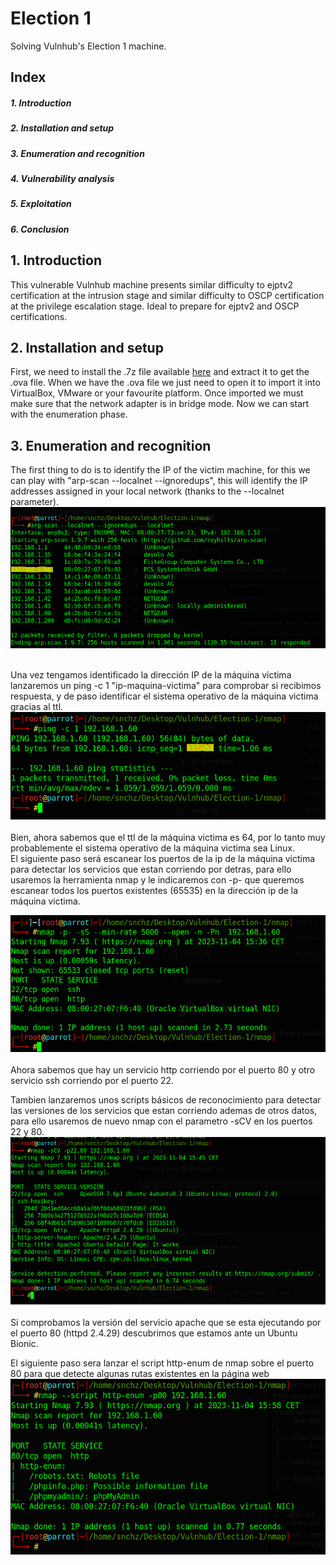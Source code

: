 # Election 1
Solving Vulnhub's Election 1 machine.

<div>
  <h2>Index</h2>
  <h5>1. Introduction<h5>
  <h5>2. Installation and setup</h5>
  <h5>3. Enumeration and recognition</h5>
  <h5>4. Vulnerability analysis</h5>
  <h5>5. Exploitation</h5>
  <h5>6. Conclusion</h5>
</div>

<div>
  <h2>1. Introduction</h2>
 This vulnerable Vulnhub machine presents similar difficulty to ejptv2 certification at the intrusion stage and similar difficulty to OSCP certification at the privilege escalation stage. Ideal to prepare for ejptv2 and OSCP certifications.
</div>

<div>
  <h2>2. Installation and setup</h2>
  
</div>

  First, we need to install the .7z file available [here](https://www.vulnhub.com/entry/election-1,503/) and extract it to get the .ova file. When we have the .ova file we just need to open it to import it into VirtualBox, VMware or your favourite platform.  Once imported we must make sure that the network adapter is in bridge mode. Now we can start with the enumeration phase.

<div>
  <h2>  3. Enumeration and recognition</h2>
  The first thing to do is to identify the IP of the victim machine, for this we can play with "arp-scan --localnet --ignoredups", this will identify the IP addresses assigned in your local network (thanks to the --localnet parameter).
  <img src="https://github.com/rsnchzl/election-1/blob/main/screenshots/enumeration/screenshotsarpscan.png"/> <br/>
  <br/>
  
  Una vez tengamos identificado la dirección IP de la máquina victima lanzaremos un ping -c 1 "ip-maquina-victima" para comprobar si recibimos respuesta, y de paso identificar el sistema operativo de la máquina victima gracias al ttl.
  <img src="https://github.com/rsnchzl/election-1/blob/main/screenshots/enumeration/sceenshotsping.png"/> <br/>
  <br/>
  Bien, ahora sabemos que el ttl de la máquina victima es 64, por lo tanto muy probablemente el sistema operativo de la máquina victima sea Linux. <br/>
  El siguiente paso será  escanear los puertos de la ip de la máquina victima para detectar los servicios que estan corriendo por detras, para ello usaremos la herramienta nmap y le indicaremos con -p- que queremos escanear todos los puertos existentes (65535) en la dirección ip de la máquina victima.

  <img src="https://github.com/rsnchzl/election-1/blob/main/screenshots/enumeration/screenshotsnmap.png"/> <br/>
  <br/>
  Ahora sabemos que hay un servicio http corriendo por el puerto 80 y otro servicio ssh corriendo por el puerto 22. <br/>

  Tambien lanzaremos unos scripts básicos de reconocimiento para detectar las versiones de los servicios que estan corriendo ademas de otros datos, para ello usaremos de nuevo nmap con el parametro -sCV en los puertos 22 y 80.
  <img src="https://github.com/rsnchzl/election-1/blob/main/screenshots/enumeration/screenshotsnmapscv.png"/> <br/> 
  <br/>
  Si comprobamos la versión del servicio apache que se esta ejecutando por el puerto 80 (httpd 2.4.29) descubrimos que estamos ante un Ubuntu Bionic. <br/>

  El siguiente paso sera lanzar el script http-enum de nmap sobre el puerto 80 para que detecte algunas rutas existentes en la página web
  <img src="https://github.com/rsnchzl/election-1/blob/main/screenshots/enumeration/screenshotsnmaphttpenum.png"/> <br/>
  <br/>
  
  
</div>
